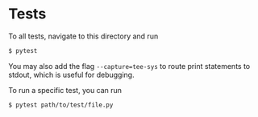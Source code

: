 # Tests

To all tests, navigate to this directory and run
```bash
$ pytest
```

You may also add the flag `--capture=tee-sys` to route print statements to
stdout, which is useful for debugging.

To run a specific test, you can run
```bash
$ pytest path/to/test/file.py
```
